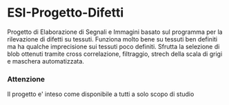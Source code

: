 # ESI-Progetto-Difetti
Progetto di Elaborazione di Segnali e Immagini basato sul programma per la rilevazione di difetti su tessuti. 
Funziona molto bene su tessuti ben definiti ma ha qualche imprecisione sui tessuti poco definiti.
Sfrutta la selezione di blob ottenuti tramite cross correlazione, filtraggio, strech della scala di grigi e maschera automatizzata.

### Attenzione
Il progetto e' inteso come disponibile a tutti a solo scopo di studio


